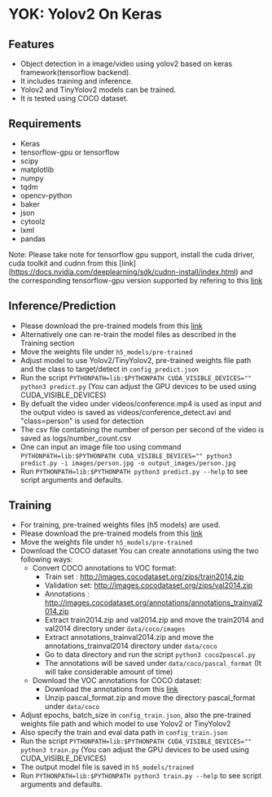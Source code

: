 # YOK: Yolov2 On Keras

## Features
- Object detection in a image/video using yolov2 based on keras framework(tensorflow backend).
- It includes training and inference.
- Yolov2 and TinyYolov2 models can be trained.
- It is tested using COCO dataset.

## Requirements
* Keras
* tensorflow-gpu or tensorflow
* scipy
* matplotlib
* numpy
* tqdm
* opencv-python
* baker
* json
* cytoolz
* lxml
* pandas

Note: Please take note for tensorflow gpu support, install the cuda driver, cuda toolkit and cudnn
from  this [link] (https://docs.nvidia.com/deeplearning/sdk/cudnn-install/index.html) and the
corresponding tensorflow-gpu version supported by refering to this [link](https://www.tensorflow.org/install/source#tested_build_configurations)

## Inference/Prediction
- Please download the pre-trained models from this [link](https://drive.google.com/open?id=1fcqa1-mzvgKSADBtTdJGHxWVfDmWlDkO)
- Alternatively one can re-train the model files as described in the Training section
- Move the weights file under `h5_models/pre-trained`
- Adjust model to use Yolov2/TinyYolov2, pre-trained weights file path and the class to target/detect in `config_predict.json`
- Run the script `PYTHONPATH=lib:$PYTHONPATH CUDA_VISIBLE_DEVICES="" python3 predict.py` (You can adjust the GPU devices to be used using CUDA_VISIBLE_DEVICES)
- By defualt the video under videos/conference.mp4 is used as input and the output video is saved as videos/conference_detect.avi and "class=person" is used for detection
- The csv file contatining the number of person per second of the video is saved as logs/number_count.csv
- One can input an image file too using command `PYTHONPATH=lib:$PYTHONPATH CUDA_VISIBLE_DEVICES="" python3 predict.py -i images/person.jpg -o output_images/person.jpg`
- Run `PYTHONPATH=lib:$PYTHONPATH python3 predict.py --help` to see script arguments and defaults.

## Training
- For training, pre-trained weights files (h5 models) are used.
- Please download the pre-trained models from this [link](https://drive.google.com/open?id=1fcqa1-mzvgKSADBtTdJGHxWVfDmWlDkO)
- Move the weights file under `h5_models/pre-trained`
- Download the COCO dataset
  You can create annotations using the two following ways:
  - Convert COCO annotations to VOC format:
    - Train set : http://images.cocodataset.org/zips/train2014.zip
    - Validation set: http://images.cocodataset.org/zips/val2014.zip
    - Annotations : http://images.cocodataset.org/annotations/annotations_trainval2014.zip
    - Extract train2014.zip and val2014.zip and move the train2014 and val2014 directory under `data/coco/images`
    - Extract annotations_trainval2014.zip and move the annotations_trainval2014 directory under `data/coco`
    - Go to data directory and run the script `python3 coco2pascal.py`
    - The annotations will be saved under `data/coco/pascal_format` (It will take considerable amount of time)
  - Download the VOC annotations for COCO dataset:
    - Download the annotations from this [link](https://drive.google.com/open?id=1V-w65XowVcQHf4xEBH6hoSLEb-Hr58-h)
    - Unzip pascal_format.zip and move the directory pascal_format under `data/coco`
- Adjust epochs, batch_size in `config_train.json`, also the pre-trained weights file path and which model to use Yolov2 or TinyYolov2
- Also specify the train and eval data path in `config_train.json`
- Run the script `PYTHONPATH=lib:$PYTHONPATH CUDA_VISIBLE_DEVICES="" python3 train.py` (You can adjust the GPU devices to be used using CUDA_VISIBLE_DEVICES)
- The output model file is saved in `h5_models/trained`
- Run `PYTHONPATH=lib:$PYTHONPATH python3 train.py --help` to see script arguments and defaults.
